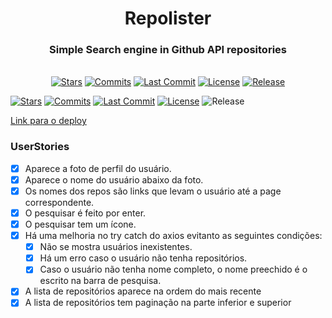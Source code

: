 <h1 align="center">
  Repolister
</h1>

<h3 align="center">
  Simple Search engine in Github API repositories
</h3>
<br>
<div align="center">
  <a href="https://github.com/nicolas-oliveira/repolister/stargazers"><img src="https://badgen.net/github/stars/nicolas-oliveira/repolister" alt="Stars"></img></a>
  <a href="https://github.com/nicolas-oliveira/repolister/commits/"><img src="https://badgen.net/github/commits/nicolas-oliveira/repolister" alt="Commits"></img></a>
  <a href="https://github.com/nicolas-oliveira/repolister/commits/"><img src="https://badgen.net/github/last-commit/nicolas-oliveira/repolister" alt="Last Commit"></img></a>
  <a href="./LICENSE"><img src="https://badgen.net/github/license/nicolas-oliveira/repolister" alt="License"></img></a>
  <a href="#"><img src="https://badgen.net/github/release/nicolas-oliveira/repolister" alt="Release"></img></a>
</div>

[![Stars](https://badgen.net/github/stars/nicolas-oliveira/repolister)](https://github.com/nicolas-oliveira/repolister/stargazers)
[![Commits](https://badgen.net/github/commits/nicolas-oliveira/repolister)](https://github.com/nicolas-oliveira/repolister/commits/)
[![Last Commit](https://badgen.net/github/last-commit/nicolas-oliveira/repolister)](https://github.com/nicolas-oliveira/repolister/commits/)
[![License](https://badgen.net/github/license/nicolas-oliveira/repolister)](./LICENSE)
![Release](https://badgen.net/github/release/nicolas-oliveira/repolister)


[Link para o deploy](https://nicolas-oliveira.github.io/repolister/)

### UserStories

- [x] Aparece a foto de perfil do usuário.
- [x] Aparece o nome do usuário abaixo da foto.
- [x] Os nomes dos repos são links que levam o usuário até a page correspondente.
- [x] O pesquisar é feito por enter.
- [x] O pesquisar tem um ícone.
- [x] Há uma melhoria no try catch do axios evitanto as seguintes condições:
    - [x] Não se mostra usuários inexistentes.
    - [x] Há um erro caso o usuário não tenha repositórios.
    - [x] Caso o usuário não tenha nome completo, o nome preechido é o escrito na barra de pesquisa.
- [x] A lista de repositórios aparece na ordem do mais recente
- [x] A lista de repositórios tem paginação na parte inferior e superior
